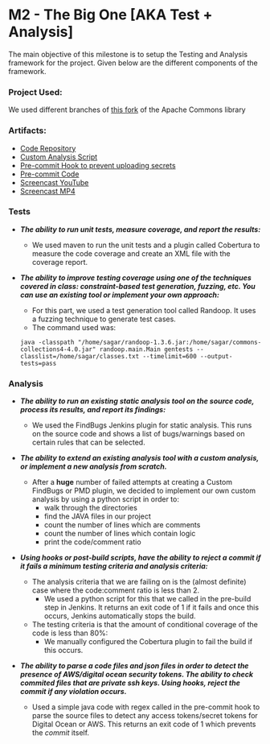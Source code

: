 # M2 - The Big One [AKA Test + Analysis]
The main objective of this milestone is to setup the Testing and Analysis framework for the project. Given below are the different components of the framework.

### Project Used:

We used different branches of [this fork](https://github.com/muchhalsagar88/commons-collections) of the Apache Commons library

### Artifacts:

- [Code Repository](https://github.com/muchhalsagar88/commons-collections)
- [Custom Analysis Script](scripts/codetocomment.py)
- [Pre-commit Hook to prevent uploading secrets](scripts/pre-commit)
- [Pre-commit Code](scripts/TokenParser.java)
- [Screencast YouTube](https://www.youtube.com/watch?v=FMxr9VJU80M&feature=youtu.be)
- [Screencast MP4](/screencast/screencast.mp4)


### Tests

- ***The ability to run unit tests, measure coverage, and report the results:***
    - We used maven to run the unit tests and a plugin called Cobertura to measure the code coverage and create an XML file with the coverage report. 

- ***The ability to improve testing coverage using one of the techniques covered in class: constraint-based test generation, fuzzing, etc. You can use an existing tool or implement your own approach:***
    - For this part, we used a test generation tool called Randoop. It uses a fuzzing technique to generate test cases.
    - The command used was:
    ```
    java -classpath "/home/sagar/randoop-1.3.6.jar:/home/sagar/commons-collections4-4.0.jar" randoop.main.Main gentests --classlist=/home/sagar/classes.txt --timelimit=600 --output-tests=pass
    ```

### Analysis

- ***The ability to run an existing static analysis tool on the source code, process its results, and report its findings:***
    - We used the FindBugs Jenkins plugin for static analysis. This runs on the source code and shows a list of bugs/warnings based on certain rules that can be selected.

- ***The ability to extend an existing analysis tool with a custom analysis, or implement a new analysis from scratch.***
    - After a **huge** number of failed attempts at creating a Custom FindBugs or PMD plugin, we decided to implement our own custom analysis by using a python script in order to:
        - walk through the directories
        - find the JAVA files in our project
        - count the number of lines which are comments
        - count the number of lines which contain logic
        - print the code/comment ratio

- ***Using hooks or post-build scripts, have the ability to reject a commit if it fails a minimum testing criteria and analysis criteria:***
    - The analysis criteria that we are failing on is the (almost definite) case where the code:comment ratio is less than 2.
        - We used a python script for this that we called in the pre-build step in Jenkins. It returns an exit code of 1 if it fails and once this occurs, Jenkins automatically stops the build.
    - The testing criteria is that the amount of conditional coverage of the code is less than 80%:
        - We manually configured the Cobertura plugin to fail the build if this occurs.

- ***The ability to parse a code files and json files in order to detect the presence of AWS/digital ocean security tokens. The ability to check commited files that are private ssh keys. Using hooks, reject the commit if any violation occurs.***
    - Used a simple java code with regex called in the pre-commit hook to parse the source files to detect any access tokens/secret tokens for Digital Ocean or AWS. This returns an exit code of 1 which prevents the *commit* itself.
